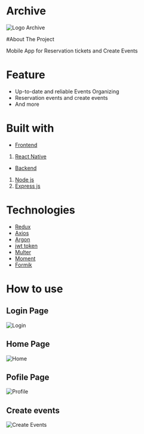 
# Archive
![Logo Archive](src/assets/images/splash.png)

#About The Project

Mobile App for Reservation tickets and Create Events

# Feature

- Up-to-date and reliable Events Organizing
- Reservation events and create events
- And more

# Built with

- [Frontend]()
1. [React Native](https://reactnative.dev/)

- [Backend]()
1. [Node js](https://nodejs.org/en/)
2. [Express js](https://expressjs.com/en/starter/installing.html)

# Technologies
- [Redux](https://redux.js.org/)
- [Axios](https://axios-http.com/docs/intro)
- [Argon](https://www.npmjs.com/package/argon2)
- [jwt token](https://www.npmjs.com/package/jsonwebtoken)
- [Multer](https://www.npmjs.com/package/multer)
- [Moment](https://momentjs.com/)
- [Formik](https://formik.org/)


# How to use

## Login Page
![Login](src/assets/images/login.jpg)

## Home Page
![Home](src/assets/images/home.jpg)

## Pofile Page
![Profile](src/assets/images/edit-profile.jpg)

## Create events
![Create Events](src/assets/images/create-event.jpg)
